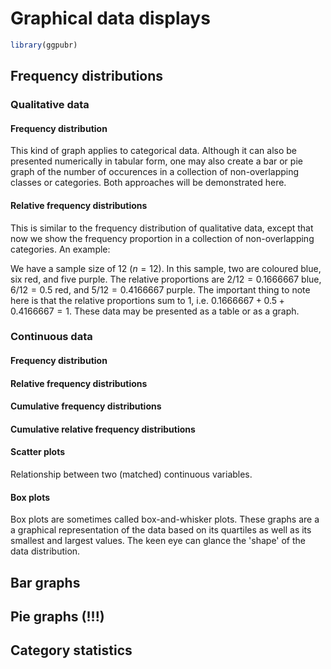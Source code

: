 # Graphical data displays





```r
library(ggpubr)
```

## Frequency distributions

### Qualitative data

#### Frequency distribution
This kind of graph applies to categorical data. Although it can also be presented numerically in tabular form, one may also create a bar or pie graph of the number of occurences in a collection of non-overlapping classes or categories. Both approaches will be demonstrated here.

<!-- show example of numerical summary -->
<!-- show example of frequency distribution bar graph -->
<!-- show example of pie graph -->

#### Relative frequency distributions
This is similar to the frequency distribution of qualitative data, except that now we show the frequency proportion in a collection of non-overlapping categories. An example: 

We have a sample size of 12 ($n=12$). In this sample, two are coloured blue, six red, and five purple. The relative proportions are $2/12=0.1666667$ blue, $6/12=0.5$ red, and $5/12=0.4166667$ purple. The important thing to note here is that the relative proportions sum to 1, i.e. $0.1666667+0.5+0.4166667=1$. These data may be presented as a table or as a graph.

<!-- show example of numerical summary -->
<!-- show example of frequency distribution bar graph -->
<!-- show example of pie graph -->

### Continuous data

#### Frequency distribution

<!-- show example of numerical summary -->
<!-- show example of a histogram -->

#### Relative frequency distributions

<!-- show example of numerical summary -->
<!-- show example of a histogram (desnity/probability) -->

#### Cumulative frequency distributions

<!-- show example of numerical summary -->
<!-- show example of a cumulative frequency graph -->

#### Cumulative relative frequency distributions

<!-- show example of numerical summary -->
<!-- show example of a cumulative relative frequency graph -->

#### Scatter plots
Relationship between two (matched) continuous variables.

<!-- show example of a scatter plot -->
<!-- show example of correlation -->

#### Box plots
Box plots are sometimes called box-and-whisker plots. These graphs are a a graphical representation of the data based on its quartiles as well as its smallest and largest values. The keen eye can glance the 'shape' of the data distribution.

<!-- show example of a box plot -->

## Bar graphs

## Pie graphs (!!!)

## Category statistics
